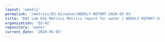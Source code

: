 ```yaml
---
layout: 'weekly'
permalink: '/metrics/D3-AI/water/WEEKLY-REPORT-2020-05-03'
title: 'DAI Lab OSS Metrics Metrics report for water | WEEKLY-REPORT-2020-05-03'
organization: 'D3-AI'
repository: 'water'
current_date: '2020-05-03'
---
```

